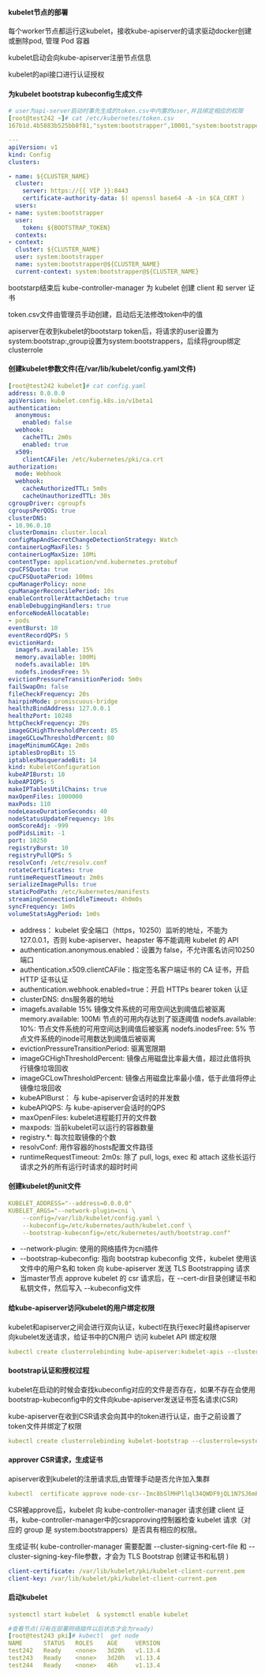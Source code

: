 #### kubelet节点的部署

每个worker节点都运行这kubelet，接收kube-apiserver的请求驱动docker创建或删除pod, 管理 Pod 容器

kubelet启动会向kube-apiserver注册节点信息

kubelet的api接口进行认证授权



#### 为kubelet bootstrap kubeconfig生成文件

```yaml
# user为api-server启动时事先生成的token.csv中内置的user,并且绑定相应的权限
[root@test242 ~]# cat /etc/kubernetes/token.csv 
167b1d.4b5883b525bb8f81,"system:bootstrapper",10001,"system:bootstrappers"

---
apiVersion: v1
kind: Config
clusters:

- name: ${CLUSTER_NAME}
  cluster:
    server: https://{{ VIP }}:8443
    certificate-authority-data: $( openssl base64 -A -in $CA_CERT ) 
  users:
- name: system:bootstrapper
  user:
    token: ${BOOTSTRAP_TOKEN}
  contexts:
- context:
  cluster: ${CLUSTER_NAME}
  user: system:bootstrapper
  name: system:bootstrapper@${CLUSTER_NAME}
  current-context: system:bootstrapper@${CLUSTER_NAME}
```

bootstarp结束后 kube-controller-manager 为 kubelet 创建 client 和 server 证 书 

token.csv文件由管理员手动创建，启动后无法修改token中的值

apiserver在收到kubelet的bootstarp token后，将请求的user设置为system:bootstrap:<token-id>,group设置为system:bootstrappers，后续将group绑定clusterrole



#### 创建kubelet参数文件(在/var/lib/kubelet/config.yaml文件)

```yaml
[root@test242 kubelet]# cat config.yaml 
address: 0.0.0.0
apiVersion: kubelet.config.k8s.io/v1beta1
authentication:
  anonymous:
    enabled: false
  webhook:
    cacheTTL: 2m0s
    enabled: true
  x509:
    clientCAFile: /etc/kubernetes/pki/ca.crt
authorization:
  mode: Webhook
  webhook:
    cacheAuthorizedTTL: 5m0s
    cacheUnauthorizedTTL: 30s
cgroupDriver: cgroupfs
cgroupsPerQOS: true
clusterDNS:
- 10.96.0.10
clusterDomain: cluster.local
configMapAndSecretChangeDetectionStrategy: Watch
containerLogMaxFiles: 5
containerLogMaxSize: 10Mi
contentType: application/vnd.kubernetes.protobuf
cpuCFSQuota: true
cpuCFSQuotaPeriod: 100ms
cpuManagerPolicy: none
cpuManagerReconcilePeriod: 10s
enableControllerAttachDetach: true
enableDebuggingHandlers: true
enforceNodeAllocatable:
- pods
eventBurst: 10
eventRecordQPS: 5
evictionHard:
  imagefs.available: 15%
  memory.available: 100Mi
  nodefs.available: 10%
  nodefs.inodesFree: 5%
evictionPressureTransitionPeriod: 5m0s
failSwapOn: false
fileCheckFrequency: 20s
hairpinMode: promiscuous-bridge
healthzBindAddress: 127.0.0.1
healthzPort: 10248
httpCheckFrequency: 20s
imageGCHighThresholdPercent: 85
imageGCLowThresholdPercent: 80
imageMinimumGCAge: 2m0s
iptablesDropBit: 15
iptablesMasqueradeBit: 14
kind: KubeletConfiguration
kubeAPIBurst: 10
kubeAPIQPS: 5
makeIPTablesUtilChains: true
maxOpenFiles: 1000000
maxPods: 110
nodeLeaseDurationSeconds: 40
nodeStatusUpdateFrequency: 10s
oomScoreAdj: -999
podPidsLimit: -1
port: 10250
registryBurst: 10
registryPullQPS: 5
resolvConf: /etc/resolv.conf
rotateCertificates: true
runtimeRequestTimeout: 2m0s
serializeImagePulls: true
staticPodPath: /etc/kubernetes/manifests
streamingConnectionIdleTimeout: 4h0m0s
syncFrequency: 1m0s
volumeStatsAggPeriod: 1m0s

```

- address：  kubelet 安全端口（https，10250）监听的地址，不能为 127.0.0.1，否则 kube-apiserver、heapster 等不能调用 kubelet 的 API
-  authentication.anonymous.enabled：设置为 false，不允许匿名访问10250端口
-  authentication.x509.clientCAFile：指定签名客户端证书的 CA 证书，开启 HTTP 证书认证 
-  authentication.webhook.enabled=true：开启 HTTPs bearer token 认证 
- clusterDNS: dns服务器的地址
-    imagefs.available 15%       镜像文件系统的可用空间达到阈值后被驱离
    memory.available: 100Mi   节点的可用内存达到了驱逐阈值 
    nodefs.available: 10%:        节点文件系统的可用空间达到阈值后被驱离
    nodefs.inodesFree: 5%        节点文件系统的inode可用数达到阈值后被驱离
- evictionPressureTransitionPeriod: 驱离宽限期
- imageGCHighThresholdPercent: 镜像占用磁盘比率最大值，超过此值将执行镜像垃圾回收
- imageGCLowThresholdPercent: 镜像占用磁盘比率最小值，低于此值将停止镜像垃圾回收
- kubeAPIBurst： 与 kube-apiserver会话时的并发数
- kubeAPIQPS: 与 kube-apiserver会话时的QPS
- maxOpenFiles: kubelet进程能打开的文件数
- maxpods: 当前kubelet可以运行的容器数量
- registry.*: 每次拉取镜像的个数
- resolvConf: 用作容器的hosts配置文件路径
- runtimeRequestTimeout: 2m0s: 除了 pull, logs, exec 和 attach 这些长运行请求之外的所有运行时请求的超时时间



#### 创建kubelet的unit文件

```yaml
KUBELET_ADDRESS="--address=0.0.0.0"
KUBELET_ARGS="--network-plugin=cni \
    --config=/var/lib/kubelet/config.yaml \
    --kubeconfig=/etc/kubernetes/auth/kubelet.conf \
    --bootstrap-kubeconfig=/etc/kubernetes/auth/bootstrap.conf"
```

- --network-plugin: 使用的网络插件为cni插件
- --bootstrap-kubeconfig:  指向 bootstrap kubeconfig 文件，kubelet 使用该文件中的用户名和 token 向 kube-apiserver 发送 TLS Bootstrapping 请求
- 当master节点 approve kubelet 的 csr 请求后，在 --cert-dir目录创建证书和私钥文件，然后写入 --kubeconfig文件 



#### 给kube-apiserver访问kubelet的用户绑定权限

kubelet和apiserver之间会进行双向认证，kubectl在执行exec时最终apiserver向kubelet发送请求，给证书中的CN用户 访问 kubelet API 绑定权限

```yaml
kubectl create clusterrolebinding kube-apiserver:kubelet-apis --clusterrole=system:kubelet-api-admin --user kubernetes-master
```



#### bootstrap认证和授权过程

kubelet在启动的时候会查找kubeconfig对应的文件是否存在，如果不存在会使用bootstrap-kubeconfig中的文件向kube-apiserver发送证书签名请求(CSR)

kube-apiserver在收到CSR请求会向其中的token进行认证，由于之前设置了token文件并绑定了权限

```yaml
kubectl create clusterrolebinding kubelet-bootstrap --clusterrole=system:node-bootstrapper --group=system:bootstrappers
```



#### approver CSR请求，生成证书

apiserver收到kubelet的注册请求后,由管理手动是否允许加入集群

```yaml
kubectl  certificate approve node-csr--Imc8bSlMHPllql34QWDF9jQL1N7SJ6mFuUlhv5HGo0
```

CSR被approve后，kubelet 向 kube-controller-manager 请求创建 client 证书，kube-controller-manager中的csrapproving控制器检查 kubelet 请求（对应的 group 是 system:bootstrappers）是否具有相应的权限。 

生成证书( kube-controller-manager 需要配置 --cluster-signing-cert-file 和 --cluster-signing-key-file参数，才会为 TLS Bootstrap 创建证书和私钥 )

```yaml
client-certificate: /var/lib/kubelet/pki/kubelet-client-current.pem
client-key: /var/lib/kubelet/pki/kubelet-client-current.pem
```


#### 启动kubelet

```yaml
systemctl start kubelet  & systemctl enable kubelet

#查看节点(只有在部署网络插件以后状态才会为ready)
[root@test243 pki]# kubectl  get node
NAME      STATUS   ROLES    AGE     VERSION
test242   Ready    <none>   3d20h   v1.13.4
test243   Ready    <none>   3d20h   v1.13.4
test244   Ready    <none>   46h     v1.13.4

```



